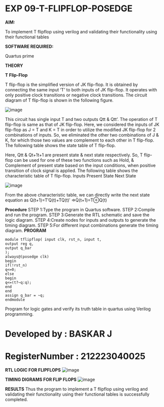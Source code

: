 # EXP 09-T-FLIPFLOP-POSEDGE

**AIM:**

To implement  T flipflop using verilog and validating their functionality using their functional tables

**SOFTWARE REQUIRED:**

Quartus prime

**THEORY**

**T Flip-Flop**

T flip-flop is the simplified version of JK flip-flop. It is obtained by connecting the same input ‘T’ to both inputs of JK flip-flop. It operates with only positive clock transitions or negative clock transitions. The circuit diagram of T flip-flop is shown in the following figure.

![image](https://github.com/naavaneetha/T-FLIPFLOP-POSEDGE/assets/154305477/458a68fe-2d08-4a9d-ac4f-7ae0480ce0bd)

 
This circuit has single input T and two outputs Qtt & Qtt’. The operation of T flip-flop is same as that of JK flip-flop. Here, we considered the inputs of JK flip-flop as J = T and K = T in order to utilize the modified JK flip-flop for 2 combinations of inputs. So, we eliminated the other two combinations of J & K, for which those two values are complement to each other in T flip-flop. The following table shows the state table of T flip-flop.

Here, Qtt & Qt+1t+1 are present state & next state respectively. So, T flip-flop can be used for one of these two functions such as Hold, & Complement of present state based on the input conditions, when positive transition of clock signal is applied. The following table shows the characteristic table of T flip-flop. Inputs Present State Next State

![image](https://github.com/naavaneetha/T-FLIPFLOP-POSEDGE/assets/154305477/cdd7fb32-539f-4b66-bb8d-f305a153c886)

 
From the above characteristic table, we can directly write the next state equation as Q(t+1)=T′Q(t)+TQ(t)′ ⇒Q(t+1)=T⊕Q(t)

**Procedure**
STEP 1:Type the program in Quartus software.
STEP 2:Compile and run the program.
STEP 3:Generate the RTL schematic and save the logic diagram.
STEP 4:Create nodes for inputs and outputs to generate the timing diagram.
STEP 5:For different input combinations generate the timing diagram.
**PROGRAM**
```
module tflipflop( input clk, rst_n, input t,
output reg q,
output q_bar
);
always@(posedge clk) 
begin 
if(!rst_n)
q<=0;
else 
begin
q<=(t?~q:q);
end
end
assign q_bar = ~q;
endmodule
```
Program for logic gates and verify its truth table in quartus using Verilog programming.

# Developed by : BASKAR J 
# RegisterNumber : 212223040025

**RTL LOGIC FOR FLIPFLOPS**
![image](https://github.com/baskarsaraswathy/T-FLIPFLOP-POSEDGE/assets/144871005/6ebb0300-4d82-4b5b-aa83-5c97e58b1563)

**TIMING DIGRAMS FOR FLIP FLOPS**
![image](https://github.com/baskarsaraswathy/T-FLIPFLOP-POSEDGE/assets/144871005/1d7fac1a-69c1-43e7-8290-3724d1f17dd8)

**RESULTS**
Thus the program to implement a T flipflop using verilog and validating their functionality using their functional tables is successfully completed.
